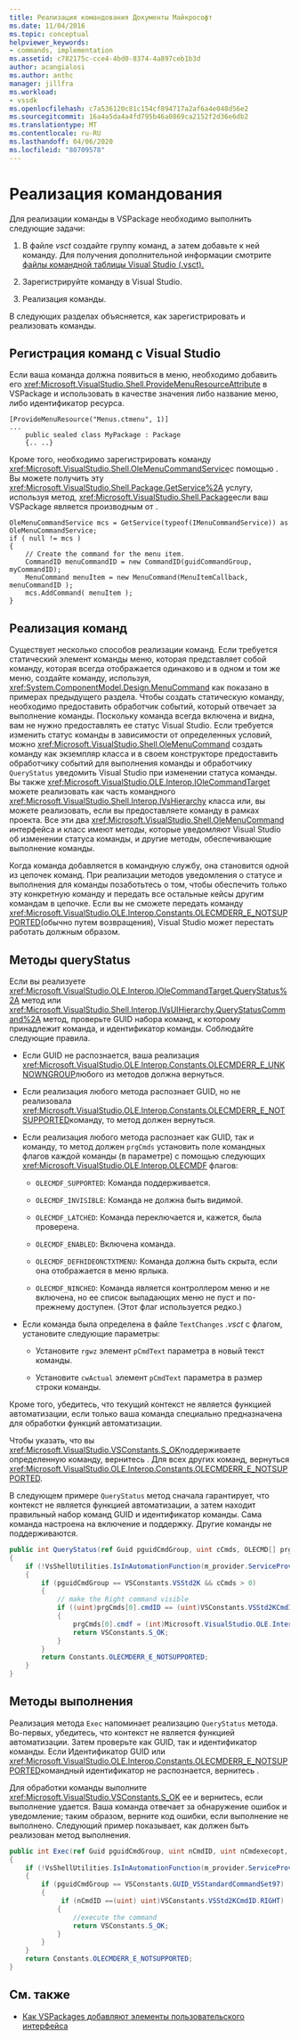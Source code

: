```yaml
---
title: Реализация командования Документы Майкрософт
ms.date: 11/04/2016
ms.topic: conceptual
helpviewer_keywords:
- commands, implementation
ms.assetid: c782175c-cce4-4bd0-8374-4a897ceb1b3d
author: acangialosi
ms.author: anthc
manager: jillfra
ms.workload:
- vssdk
ms.openlocfilehash: c7a536120c81c154cf894717a2af6a4e048d56e2
ms.sourcegitcommit: 16a4a5da4a4fd795b46a0869ca2152f2d36e6db2
ms.translationtype: MT
ms.contentlocale: ru-RU
ms.lasthandoff: 04/06/2020
ms.locfileid: "80709578"
---
```

# <a name="command-implementation"></a>Реализация командования
Для реализации команды в VSPackage необходимо выполнить следующие задачи:

1. В файле *vsct* создайте группу команд, а затем добавьте к ней команду. Для получения дополнительной информации смотрите [файлы командной таблицы Visual Studio (.vsct).](../../extensibility/internals/visual-studio-command-table-dot-vsct-files.md)

2. Зарегистрируйте команду в Visual Studio.

3. Реализация команды.

В следующих разделах объясняется, как зарегистрировать и реализовать команды.

## <a name="register-commands-with-visual-studio"></a>Регистрация команд с Visual Studio
 Если ваша команда должна появиться в меню, необходимо добавить его <xref:Microsoft.VisualStudio.Shell.ProvideMenuResourceAttribute> в VSPackage и использовать в качестве значения либо название меню, либо идентификатор ресурса.

```
[ProvideMenuResource("Menus.ctmenu", 1)]
...
    public sealed class MyPackage : Package
    {.. ..}

```

 Кроме того, необходимо зарегистрировать команду <xref:Microsoft.VisualStudio.Shell.OleMenuCommandService>с помощью . Вы можете получить эту <xref:Microsoft.VisualStudio.Shell.Package.GetService%2A> услугу, используя метод, <xref:Microsoft.VisualStudio.Shell.Package>если ваш VSPackage является производным от .

```
OleMenuCommandService mcs = GetService(typeof(IMenuCommandService)) as OleMenuCommandService;
if ( null != mcs )
{
    // Create the command for the menu item.
    CommandID menuCommandID = new CommandID(guidCommandGroup, myCommandID);
    MenuCommand menuItem = new MenuCommand(MenuItemCallback, menuCommandID );
    mcs.AddCommand( menuItem );
}

```

## <a name="implement-commands"></a>Реализация команд
 Существует несколько способов реализации команд. Если требуется статический элемент команды меню, которая представляет собой команду, которая всегда отображается одинаково и в одном и том же меню, создайте команду, используя, <xref:System.ComponentModel.Design.MenuCommand> как показано в примерах предыдущего раздела. Чтобы создать статическую команду, необходимо предоставить обработчик событий, который отвечает за выполнение команды. Поскольку команда всегда включена и видна, вам не нужно предоставлять ее статус Visual Studio. Если требуется изменить статус команды в зависимости от определенных условий, можно <xref:Microsoft.VisualStudio.Shell.OleMenuCommand> создать команду как экземпляр класса и в своем конструкторе предоставить обработчику событий для выполнения команды и обработчику `QueryStatus` уведомить Visual Studio при изменении статуса команды. Вы также <xref:Microsoft.VisualStudio.OLE.Interop.IOleCommandTarget> можете реализовать как часть командного <xref:Microsoft.VisualStudio.Shell.Interop.IVsHierarchy> класса или, вы можете реализовать, если вы предоставляете команду в рамках проекта. Все эти два <xref:Microsoft.VisualStudio.Shell.OleMenuCommand> интерфейса и класс имеют методы, которые уведомляют Visual Studio об изменении статуса команды, и другие методы, обеспечивающие выполнение команды.

 Когда команда добавляется в командную службу, она становится одной из цепочек команд. При реализации методов уведомления о статусе и выполнения для команды позаботьтесь о том, чтобы обеспечить только эту конкретную команду и передать все остальные кейсы другим командам в цепочке. Если вы не сможете передать команду <xref:Microsoft.VisualStudio.OLE.Interop.Constants.OLECMDERR_E_NOTSUPPORTED>(обычно путем возвращения), Visual Studio может перестать работать должным образом.

## <a name="querystatus-methods"></a>Методы queryStatus
 Если вы реализуете <xref:Microsoft.VisualStudio.OLE.Interop.IOleCommandTarget.QueryStatus%2A> метод или <xref:Microsoft.VisualStudio.Shell.Interop.IVsUIHierarchy.QueryStatusCommand%2A> метод, проверьте GUID набора команд, к которому принадлежит команда, и идентификатор команды. Соблюдайте следующие правила.

- Если GUID не распознается, ваша реализация <xref:Microsoft.VisualStudio.OLE.Interop.Constants.OLECMDERR_E_UNKNOWNGROUP>любого из методов должна вернуться.

- Если реализация любого метода распознает GUID, но не реализовала <xref:Microsoft.VisualStudio.OLE.Interop.Constants.OLECMDERR_E_NOTSUPPORTED>команду, то метод должен вернуться.

- Если реализация любого метода распознает как GUID, так и команду, то метод должен `prgCmds` установить поле командных флагов каждой команды (в параметре) с помощью следующих <xref:Microsoft.VisualStudio.OLE.Interop.OLECMDF> флагов:

  - `OLECMDF_SUPPORTED`: Команда поддерживается.

  - `OLECMDF_INVISIBLE`: Команда не должна быть видимой.

  - `OLECMDF_LATCHED`: Команда переключается и, кажется, была проверена.

  - `OLECMDF_ENABLED`: Включена команда.

  - `OLECMDF_DEFHIDEONCTXTMENU`: Команда должна быть скрыта, если она отображается в меню ярлыка.

  - `OLECMDF_NINCHED`: Команда является контроллером меню и не включена, но ее список выпадающих меню не пуст и по-прежнему доступен. (Этот флаг используется редко.)

- Если команда была определена в файле `TextChanges` *.vsct* с флагом, установите следующие параметры:

  - Установите `rgwz` элемент `pCmdText` параметра в новый текст команды.

  - Установите `cwActual` элемент `pCmdText` параметра в размер строки команды.

Кроме того, убедитесь, что текущий контекст не является функцией автоматизации, если только ваша команда специально предназначена для обработки функций автоматизации.

Чтобы указать, что вы <xref:Microsoft.VisualStudio.VSConstants.S_OK>поддерживаете определенную команду, вернитесь . Для всех других команд, вернуться <xref:Microsoft.VisualStudio.OLE.Interop.Constants.OLECMDERR_E_NOTSUPPORTED>.

В следующем примере `QueryStatus` метод сначала гарантирует, что контекст не является функцией автоматизации, а затем находит правильный набор команд GUID и идентификатор команды. Сама команда настроена на включение и поддержку. Другие команды не поддерживаются.

```csharp
public int QueryStatus(ref Guid pguidCmdGroup, uint cCmds, OLECMD[] prgCmds, IntPtr pCmdText)
{
    if (!VsShellUtilities.IsInAutomationFunction(m_provider.ServiceProvider))
    {
        if (pguidCmdGroup == VSConstants.VSStd2K && cCmds > 0)
        {
            // make the Right command visible
            if ((uint)prgCmds[0].cmdID == (uint)VSConstants.VSStd2KCmdID.RIGHT)
            {
                prgCmds[0].cmdf = (int)Microsoft.VisualStudio.OLE.Interop.Constants.MSOCMDF_ENABLED | (int)Microsoft.VisualStudio.OLE.Interop.Constants.MSOCMDF_SUPPORTED;
                return VSConstants.S_OK;
            }
        }
        return Constants.OLECMDERR_E_NOTSUPPORTED;
    }
}
```

## <a name="execution-methods"></a>Методы выполнения
 Реализация метода `Exec` напоминает реализацию `QueryStatus` метода. Во-первых, убедитесь, что контекст не является функцией автоматизации. Затем проверьте как GUID, так и идентификатор команды. Если Идентификатор GUID или <xref:Microsoft.VisualStudio.OLE.Interop.Constants.OLECMDERR_E_NOTSUPPORTED>командный идентификатор не распознается, вернитесь .

 Для обработки команды выполните <xref:Microsoft.VisualStudio.VSConstants.S_OK> ее и вернитесь, если выполнение удается. Ваша команда отвечает за обнаружение ошибок и уведомление; таким образом, верните код ошибки, если выполнение не выполнено. Следующий пример показывает, как должен быть реализован метод выполнения.

```csharp
public int Exec(ref Guid pguidCmdGroup, uint nCmdID, uint nCmdexecopt, IntPtr pvaIn, IntPtr pvaOut)
{
    if (!VsShellUtilities.IsInAutomationFunction(m_provider.ServiceProvider))
    {
        if (pguidCmdGroup == VSConstants.GUID_VSStandardCommandSet97)
        {
             if (nCmdID ==(uint) uint)VSConstants.VSStd2KCmdID.RIGHT)
            {
                //execute the command
                return VSConstants.S_OK;
            }
        }
    }
    return Constants.OLECMDERR_E_NOTSUPPORTED;
}
```

## <a name="see-also"></a>См. также

- [Как VSPackages добавляют элементы пользовательского интерфейса](../../extensibility/internals/how-vspackages-add-user-interface-elements.md)
